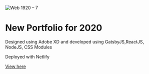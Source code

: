 ![Web 1920 – 7](https://user-images.githubusercontent.com/35864046/77948545-efe64680-7308-11ea-83c2-f1061d5ace5d.png)

<h1>New Portfolio for 2020</h1>
<p>Designed using Adobe XD and developed using GatsbyJS,ReactJS, NodeJS, CSS Modules</p>
<p>Deployed with Netlify</p>

<a href="https://chantelsky.netlify.com">View here </a>

